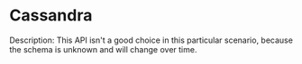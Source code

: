 # Cassandra

Description: This API isn't a good choice in this particular scenario, because the schema is unknown and will change over time.